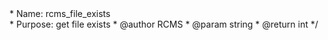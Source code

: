 <?php
/**
 * Smarty plugin
 * @package Smarty
 * @subpackage plugins
 */


/**
 * Smarty rcms_file_exists modifier plugin
 *
 * Type:     modifier<br>
 * Name:     rcms_file_exists<br>
 * Purpose:  get file exists
 * @author   RCMS
 * @param string
 * @return int
 */
